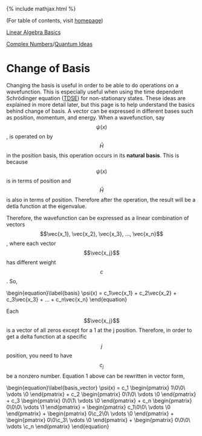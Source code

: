 {% include mathjax.html %}

(For table of contents, visit [homepage](/README.md))

[Linear Algebra Basics](Linear_Algebra.md)

[Complex Numbers](Complex_Numbers.md)/[Quantum Ideas](Quantum_ideas.md)

# Change of Basis

Changing the basis is useful in order to be able to do operations on a wavefunction. This is especially useful when using the time dependent Schrödinger equation ([TDSE](TDSE.md)) for non-stationary states. These ideas are explained in more detail later, but this page is to help understand the basics behind change of basis. A vector can be expressed in different bases such as position, momentum, and energy. When a wavefunction, say $$\psi(x)$$, is operated on by $$\hat{H}$$ in the position basis, this operation occurs in its **natural basis**. This is because $$\psi(x)$$ is in terms of position and $$\hat{H}$$ is also in terms of position. Therefore after the operation, the result will be a detla function at the eigenvalue. 

Therefore, the wavefunction can be expressed as a linear combination of vectors $$\vec{x_1}, \vec{x_2}, \vec{x_3}, ..., \vec{x_n}$$, where each vector $$\vec{x_j}$$ has different weight $$c$$. So, 

  \begin{equation}\label{basis}
    \psi(x) = c_1\vec{x_1} + c_2\vec{x_2} + c_3\vec{x_3} + ... + c_n\vec{x_n}
\end{equation}

Each $$\vec{x_j}$$ is a vector of all zeros except for a 1 at the j position. Therefore, in order to get a delta function at a specific $$j$$ position, you need to have $$c_j$$ be a nonzero number. Equation 1 above can be rewritten in vector form,

  \begin{equation}\label{basis_vector}
    \psi(x) = c_1 \begin{pmatrix} 1\\0\\0\\ \vdots \\0 \end{pmatrix} + c_2 \begin{pmatrix} 0\\1\\0\\ \vdots \\0 \end{pmatrix} + c_3 \begin{pmatrix} 0\\0\\1\\ \vdots \\0 \end{pmatrix} + c_n \begin{pmatrix} 0\\0\\0\\ \vdots \\1 \end{pmatrix} = \begin{pmatrix} c_1\\0\\0\\ \vdots \\0 \end{pmatrix} + \begin{pmatrix} 0\\c_2\\0\\ \vdots \\0 \end{pmatrix} + \begin{pmatrix} 0\\0\\c_3\\ \vdots \\0 \end{pmatrix} + \begin{pmatrix} 0\\0\\0\\ \vdots \\c_n \end{pmatrix}
\end{equation}

